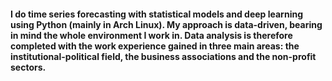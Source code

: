 #### I do time series forecasting with statistical models and deep learning using Python (mainly in Arch Linux). My approach is data-driven, bearing in mind the whole environment I work in. Data analysis is therefore completed with the work experience gained in three main areas: the institutional-political field, the business associations and the non-profit sectors.

<!--
**mtubani/mtubani** is a ✨ _special_ ✨ repository because its `README.md` (this file) appears on your GitHub profile.

-->
